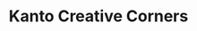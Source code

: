 ---
title: "Kanto Creative Corners"
portrait: "kanto.jpg"
link: 'https://www.facebook.com/kanto.journal/'
---